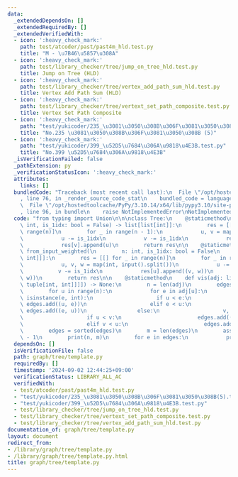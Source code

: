 ```yaml
---
data:
  _extendedDependsOn: []
  _extendedRequiredBy: []
  _extendedVerifiedWith:
  - icon: ':heavy_check_mark:'
    path: test/atcoder/past/past4m_hld.test.py
    title: "M - \u7B46\u5857\u308A"
  - icon: ':heavy_check_mark:'
    path: test/library_checker/tree/jump_on_tree_hld.test.py
    title: Jump on Tree (HLD)
  - icon: ':heavy_check_mark:'
    path: test/library_checker/tree/vertex_add_path_sum_hld.test.py
    title: Vertex Add Path Sum (HLD)
  - icon: ':heavy_check_mark:'
    path: test/library_checker/tree/vertext_set_path_composite.test.py
    title: Vertex Set Path Composite
  - icon: ':heavy_check_mark:'
    path: "test/yukicoder/235_\u3081\u3050\u308B\u306F\u3081\u3050\u308B(5).test.py"
    title: "No.235 \u3081\u3050\u308B\u306F\u3081\u3050\u308B (5)"
  - icon: ':heavy_check_mark:'
    path: "test/yukicoder/399_\u52D5\u7684\u306A\u9818\u4E3B.test.py"
    title: "No.399 \u52D5\u7684\u306A\u9818\u4E3B"
  _isVerificationFailed: false
  _pathExtension: py
  _verificationStatusIcon: ':heavy_check_mark:'
  attributes:
    links: []
  bundledCode: "Traceback (most recent call last):\n  File \"/opt/hostedtoolcache/PyPy/3.10.14/x64/lib/pypy3.10/site-packages/onlinejudge_verify/documentation/build.py\"\
    , line 76, in _render_source_code_stat\n    bundled_code = language.bundle(\n\
    \  File \"/opt/hostedtoolcache/PyPy/3.10.14/x64/lib/pypy3.10/site-packages/onlinejudge_verify/languages/python.py\"\
    , line 96, in bundle\n    raise NotImplementedError\nNotImplementedError\n"
  code: "from typing import Union\n\n\nclass Tree:\n    @staticmethod\n    def from_input(n:\
    \ int, is_1idx: bool = False) -> list[list[int]]:\n        res = [[] for _ in\
    \ range(n)]\n        for _ in range(n - 1):\n            u, v = map(int, input().split())\n\
    \            u -= is_1idx\n            v -= is_1idx\n            res[u].append(v)\n\
    \            res[v].append(u)\n        return res\n\n    @staticmethod\n    def\
    \ from_input_weighted(\n        n: int, is_1idx: bool = False\n    ) -> list[list[tuple[int,\
    \ int]]]:\n        res = [[] for _ in range(n)]\n        for _ in range(n - 1):\n\
    \            u, v, w = map(int, input().split())\n            u -= is_1idx\n \
    \           v -= is_1idx\n            res[u].append((v, w))\n            res[v].append((u,\
    \ w))\n        return res\n\n    @staticmethod\n    def vis(adj: list[list[Union[int,\
    \ tuple[int, int]]]]) -> None:\n        n = len(adj)\n        edges = set()\n\
    \        for u in range(n):\n            for e in adj[u]:\n                if\
    \ isinstance(e, int):\n                    if u < e:\n                       \
    \ edges.add((u, e))\n                    elif e < u:\n                       \
    \ edges.add((e, u))\n                else:\n                    v, w = e[0], e[1]\n\
    \                    if u < v:\n                        edges.add((u, v, w))\n\
    \                    elif v < u:\n                        edges.add((v, u, w))\n\
    \        edges = sorted(edges)\n        m = len(edges)\n        assert n == m\
    \ - 1\n        print(n, m)\n        for e in edges:\n            print(*e)\n"
  dependsOn: []
  isVerificationFile: false
  path: graph/tree/template.py
  requiredBy: []
  timestamp: '2024-09-02 12:44:25+09:00'
  verificationStatus: LIBRARY_ALL_AC
  verifiedWith:
  - test/atcoder/past/past4m_hld.test.py
  - "test/yukicoder/235_\u3081\u3050\u308B\u306F\u3081\u3050\u308B(5).test.py"
  - "test/yukicoder/399_\u52D5\u7684\u306A\u9818\u4E3B.test.py"
  - test/library_checker/tree/jump_on_tree_hld.test.py
  - test/library_checker/tree/vertext_set_path_composite.test.py
  - test/library_checker/tree/vertex_add_path_sum_hld.test.py
documentation_of: graph/tree/template.py
layout: document
redirect_from:
- /library/graph/tree/template.py
- /library/graph/tree/template.py.html
title: graph/tree/template.py
---
```

